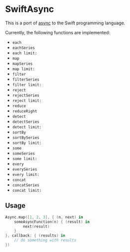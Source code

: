 SwiftAsync
==========

This is a port of [async](https://github.com/caolan/async) to the Swift programming language.

Currently, the following functions are implemented:

* `each`
* `eachSeries`
* `each limit:`
* `map`
* `mapSeries`
* `map limit:`
* `filter`
* `filterSeries`
* `filter limit:`
* `reject`
* `rejectSeries`
* `reject limit:`
* `reduce`
* `reduceRight`
* `detect`
* `detectSeries`
* `detect limit:`
* `sortBy`
* `sortBySeries`
* `sortBy limit:`
* `some`
* `someSeries`
* `some limit:`
* `every`
* `everySeries`
* `every limit:`
* `concat`
* `concatSeries`
* `concat limit:`

Usage
-----

```swift
Async.map([1, 2, 3], { (n, next) in
	someAsyncFunction(n) { (result) in
		next(result)
	}
}, callback: { (results) in
	// do something with results
})
```
